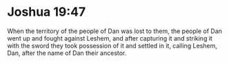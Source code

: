 # Joshua 19:47

When the territory of the people of Dan was lost to them, the people of Dan went up and fought against Leshem, and after capturing it and striking it with the sword they took possession of it and settled in it, calling Leshem, Dan, after the name of Dan their ancestor.
